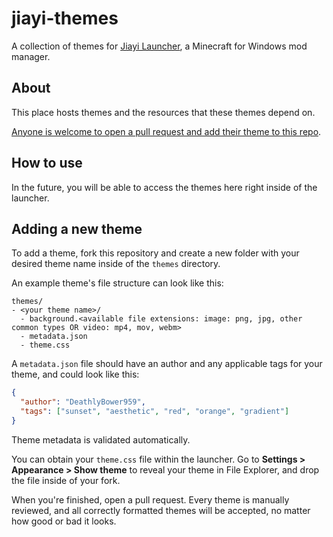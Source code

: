 # jiayi-themes
A collection of themes for [Jiayi Launcher](https://github.com/JiayiSoftware/JiayiLauncher), a Minecraft for Windows mod manager.

## About
This place hosts themes and the resources that these themes depend on.

[Anyone is welcome to open a pull request and add their theme to this repo](https://github.com/JiayiSoftware/jiayi-themes/edit/main/README.md#adding-a-new-theme).

## How to use
In the future, you will be able to access the themes here right inside of the launcher.

## Adding a new theme
To add a theme, fork this repository and create a new folder with your desired theme name inside of the `themes` directory.

An example theme's file structure can look like this:
```
themes/
- <your theme name>/
  - background.<available file extensions: image: png, jpg, other common types OR video: mp4, mov, webm>
  - metadata.json
  - theme.css
```

A `metadata.json` file should have an author and any applicable tags for your theme, and could look like this:
```json
{
  "author": "DeathlyBower959",
  "tags": ["sunset", "aesthetic", "red", "orange", "gradient"]
}
```
Theme metadata is validated automatically.

You can obtain your `theme.css` file within the launcher. Go to **Settings > Appearance > Show theme** to reveal your theme in File Explorer, and drop the file inside of your fork.

When you're finished, open a pull request. Every theme is manually reviewed, and all correctly formatted themes will be accepted, no matter how good or bad it looks.

